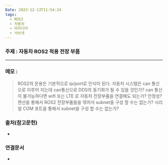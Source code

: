 ```yaml
---
Date: 2023-12-13T11:54:24
tags:
  - ROS2
  - 자동차
  - 아이디어
  - 서브넷
---
```


### 주제 : 자동차 ROS2 적용 전장 부품
----
### 메모 : 
> ROS2의 운용은 기본적으로 ip/port로 인식이 된다. 자동차 시스템은 can 통신으로 이루어 지는데 can통신으로 DDS의 동기화가 될 수 있을 것인가?
> can 통신이 불가능하다면 wifi 또는 LTE 로 자동차 전장부품을 연결해도 되는가? 안정성? 
> 랜선을 통해서 ROS2 전장부품들을 엮어서 subnet을 구성 할 수는 없는가? 
> 시리얼 COM 포트을 통해서 subnet을 구성 할 수는 없는가?

### 출처(참고문헌)
- 

### 연결문서
- 

